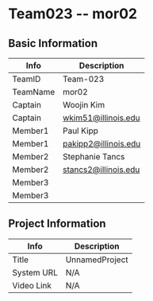 # Team023 -- mor02

## Basic Information

|   Info      |        Description     |
| ----------- | ---------------------- |
| TeamID      |        Team-023        |
| TeamName    |         mor02          |
| Captain     |       Woojin Kim       |
| Captain     |  wkim51@illinois.edu   |
| Member1     |        Paul Kipp       |
| Member1     |   pakipp2@illinois.edu |
| Member2     |       Stephanie Tancs  |
| Member2     | stancs2@illinois.edu   |
| Member3     |                        |
| Member3     |                        |

## Project Information

|   Info      |        Description     |
| ----------- | ---------------------- |
|  Title      |       UnnamedProject   |
| System URL  |      N/A               |
| Video Link  |      N/A               |
